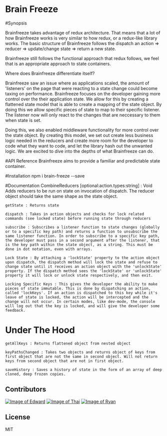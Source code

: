 # Brain Freeze
#Synopsis

Brainfreeze takes advantage of redux architecture. That means that a lot of how Brainfreeze works is very similar to how redux, or a redux-like library works. The basic structure of Brainfreeze follows the dispatch an action => reducer => update/change state => return a new state.

Brainfreeze still follows the functional approach that redux follows, we feel that is an appropriate approach to state containers.

Where does Brainfreeze differentiate itself?

Brainfreeze saw an issue where as applications scaled, the amount of 'listeners' on the page that were reacting to a state change could become taxing on performance. Brainfreeze focuses on the developer gaining more control over the their application state. We allow for this by creating a flattened state model that is able to create a mapping of the state object. By doing this we allow specific pieces of state to map to their specific listener. The listener now will only react to the changes that are neccessary to them when state is set.

Doing this, we also enabled middleware functionality for more control over the state object. By creating this model, we set out create less business logic needed in the reducers and create more room for the developer to code what they want to code, and let the library hash out the unwanted logic. We are excited to dive into the depths of what Brainfreeze can do.

#API Reference
Brainfreeze aims to provide a familiar and predictable state container.

#Installation
        npm i brain-freeze --save

#Documentation
CombineReducers [optional:action.types:string] : Void
Adds reducers to be run on state on invocation of dispatch.
The reducer object should take the same shape as the state object.

```getState : Returns state```

```dispatch : Takes in action objects and checks for lock related commands (see locked state) before running state through reducers```

```subscribe : Subscribes a listener function to state changes (globally or to a specific key path) and returns a function to unsubscribe the same listener function. In order to subscribe to a specific key path, the developer must pass in a second argument after the listener, that is the key path within the state object, as a string. This must be done in dot notation, even with arrays.```

```Lock State : By attaching a 'lockState' property to the action object upon dispatch, the dispatch method will lock the state and refuse to change state until it receives an action object with the 'unlockState' property. If the dispatch method sees the 'lockState' or 'unlockState' property it will lock or unlock state respectively, and then exit.```

```Locking Specific Keys : This gives the developer the ability to make pieces of state immutable. This is done by dispatching an action, called 'lockKeys'. If an action is dispatched to this key while it's leave of state is locked, the action will be intercepted and the change will not occur. In certain modes, like dev-mode, the console will log out that the key is locked, and will give the developer some feedback.```

# Under The Hood

```getAllKeys : Returns flattened object from nested object```

```keyPathsChanged : Takes two objects and returns object of keys from first object that are not the same in second object. Will not return keys from second object that are not in first object.```

```saveHistory : Saves a history of state in the form of an array of deep cloned, deep frozen copies.```

## Contributors
[![Image of Edward](https://avatars3.githubusercontent.com/u/10620846?v=3&s=190)](https://github.com/Eviscerare)
[![Image of Thai](https://avatars3.githubusercontent.com/u/20631126?v=3&s=190)](https://github.com/soleiluwedu)
[![Image of Ryan](https://avatars1.githubusercontent.com/u/18267769?v=3&s=190)](https://github.com/ryanbas21)
## License
MIT
